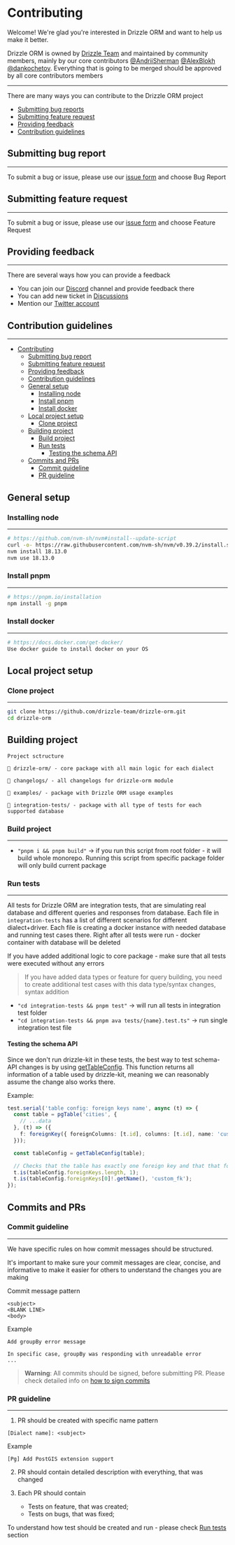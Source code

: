 # Contributing

Welcome! We're glad you're interested in Drizzle ORM and want to help us make it better.

Drizzle ORM is owned by [Drizzle Team](https://drizzle.team) and maintained by community members, mainly by our core contributors [@AndriiSherman](https://github.com/AndriiSherman) [@AlexBlokh](https://github.com/AlexBlokh) [@dankochetov](https://github.com/dankochetov). Everything that is going to be merged should be approved by all core contributors members

---

There are many ways you can contribute to the Drizzle ORM project

- [Submitting bug reports](#bugreport)
- [Submitting feature request](#featurerequest)
- [Providing feedback](#feedback)
- [Contribution guidelines](#contributing)

## <a name="bugreport"></a> Submitting bug report

---

To submit a bug or issue, please use our [issue form](https://github.com/drizzle-team/drizzle-orm/issues/new/choose) and choose Bug Report

## <a name="featurerequest"></a> Submitting feature request

---

To submit a bug or issue, please use our [issue form](https://github.com/drizzle-team/drizzle-orm/issues/new/choose) and choose Feature Request

## <a name="feedback"></a> Providing feedback

---

There are several ways how you can provide a feedback

- You can join our [Discord](https://discord.gg/yfjTbVXMW4) channel and provide feedback there
- You can add new ticket in [Discussions](https://github.com/drizzle-team/drizzle-orm/discussions)
- Mention our [Twitter account](https://twitter.com/DrizzleOrm)

## <a name="contributing"></a> Contribution guidelines

---

- [Contributing](#contributing)
  - [ Submitting bug report](#-submitting-bug-report)
  - [ Submitting feature request](#-submitting-feature-request)
  - [ Providing feedback](#-providing-feedback)
  - [ Contribution guidelines](#-contribution-guidelines)
  - [ General setup](#-general-setup)
    - [ Installing node](#-installing-node)
    - [ Install pnpm](#-install-pnpm)
    - [ Install docker](#-install-docker)
  - [ Local project setup](#-local-project-setup)
    - [ Clone project](#-clone-project)
  - [ Building project](#-building-project)
    - [ Build project](#-build-project)
    - [ Run tests](#-run-tests)
      - [ Testing the schema API](#-testing-the-schema-api)
  - [ Commits and PRs](#-commits-and-prs)
    - [ Commit guideline](#-commit-guideline)
    - [ PR guideline](#-pr-guideline)

## <a name="general-setup"></a> General setup

### <a name="installing-node"></a> Installing node

---

```bash
# https://github.com/nvm-sh/nvm#install--update-script
curl -o- https://raw.githubusercontent.com/nvm-sh/nvm/v0.39.2/install.sh | bash
nvm install 18.13.0
nvm use 18.13.0
```

### <a name="installing-pnpm"></a> Install pnpm

---

```bash
# https://pnpm.io/installation
npm install -g pnpm
```

### <a name="installing-docker"></a> Install docker

---

```bash
# https://docs.docker.com/get-docker/
Use docker guide to install docker on your OS
```

## <a name="local-project-setup"></a> Local project setup

### <a name="clone-project"></a> Clone project

---

```bash
git clone https://github.com/drizzle-team/drizzle-orm.git
cd drizzle-orm
```

## <a name="building-project"></a> Building project

```
Project sctructure

📂 drizzle-orm/ - core package with all main logic for each dialect

📂 changelogs/ - all changelogs for drizzle-orm module

📂 examples/ - package with Drizzle ORM usage examples

📂 integration-tests/ - package with all type of tests for each supported database
```

### <a name="build-project"></a> Build project

---

- `"pnpm i && pnpm build"` -> if you run this script from root folder - it will build whole monorepo. Running this script from specific package folder will only build current package

### <a name="run-tests"></a> Run tests

---
All tests for Drizzle ORM are integration tests, that are simulating real database and different queries and responses from database. Each file in `integration-tests` has a list of different scenarios for different dialect+driver. Each file is creating a docker instance with needed database and running test cases there. Right after all tests were run - docker container with database will be deleted

If you have added additional logic to core package - make sure that all tests were executed without any errors

> If you have added data types or feature for query building, you need to create additional test cases with this data type/syntax changes, syntax addition

- `"cd integration-tests && pnpm test"` -> will run all tests in integration test folder
- `"cd integration-tests && pnpm ava tests/{name}.test.ts"` -> run single integration test file

#### <a name="testing-schema-api"></a> Testing the schema API

Since we don't run drizzle-kit in these tests, the best way to test schema-API changes is by using [getTableConfig](https://orm.drizzle.team/docs/goodies/#get-table-information). This function returns all information of a table used by drizzle-kit, meaning we can reasonably assume the change also works there.

Example:

```ts
test.serial('table config: foreign keys name', async (t) => {
  const table = pgTable('cities', {
    // ...data
  }, (t) => ({
    f: foreignKey({ foreignColumns: [t.id], columns: [t.id], name: 'custom_fk' }),
  }));

  const tableConfig = getTableConfig(table);

  // Checks that the table has exactly one foreign key and that that foreign key also has the name "custom_fk"
  t.is(tableConfig.foreignKeys.length, 1);
  t.is(tableConfig.foreignKeys[0]!.getName(), 'custom_fk');
});
```

## <a name="commits-pr"></a> Commits and PRs

### <a name="commit-guideline"></a> Commit guideline

---

We have specific rules on how commit messages should be structured.

It's important to make sure your commit messages are clear, concise, and informative to make it easier for others to understand the changes you are making

Commit message pattern

```
<subject>
<BLANK LINE>
<body>
```

Example

```
Add groupBy error message

In specific case, groupBy was responding with unreadable error
...
```

> **Warning**:
> All commits should be signed, before submitting PR. Please check detailed info on [how to sign commits](https://docs.github.com/en/authentication/managing-commit-signature-verification/about-commit-signature-verification)

### <a name="pr-guideline"></a> PR guideline

---

1. PR should be created with specific name pattern

```
[Dialect name]: <subject>
```

Example

```
[Pg] Add PostGIS extension support
```

2. PR should contain detailed description with everything, that was changed

3. Each PR should contain
    - Tests on feature, that was created;
    - Tests on bugs, that was fixed;

To understand how test should be created and run - please check [Run tests](#-run-tests) section
